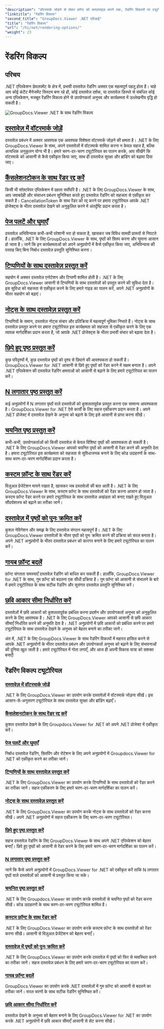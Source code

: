 ```yaml
---
"description": "वॉटरमार्क जोड़ने से लेकर फ़ॉन्ट को कस्टमाइज़ करने तक, रेंडरिंग विकल्पों पर ट्यूटोरियल के साथ अपने अनुप्रयोगों में GroupDocs.Viewer for .NET को सहजता से एकीकृत करें।"
"linktitle": "रेंडरिंग विकल्प"
"second_title": "GroupDocs.Viewer .NET एपीआई"
"title": "रेंडरिंग विकल्प"
"url": "/hi/net/rendering-options/"
"weight": 23
---
```


# रेंडरिंग विकल्प


## परिचय

.NET एप्लिकेशन डेवलपमेंट के क्षेत्र में, प्रभावी दस्तावेज़ रेंडरिंग अक्सर एक महत्वपूर्ण पहलू होता है। चाहे आप कोई कंटेंट मैनेजमेंट सिस्टम बना रहे हों, कोई दस्तावेज़ दर्शक, या दस्तावेज़ डिस्प्ले से संबंधित कोई अन्य एप्लिकेशन, मजबूत रेंडरिंग विकल्प होने से उपयोगकर्ता अनुभव और कार्यक्षमता में उल्लेखनीय वृद्धि हो सकती है।

![GroupDocs.Viewer .NET के साथ रेंडरिंग विकल्प](/viewer/rendering-options/image.png)

## [दस्तावेज़ में वॉटरमार्क जोड़ें](./add-watermark/)

दस्तावेज़ प्रबंधन में अक्सर आवश्यक एक आवश्यक विशेषता वॉटरमार्क जोड़ने की क्षमता है। .NET के लिए GroupDocs.Viewer के साथ, अपने दस्तावेज़ों में वॉटरमार्क शामिल करना न केवल सहज है, बल्कि अत्यधिक अनुकूलन योग्य भी है। हमारे चरण-दर-चरण ट्यूटोरियल का पालन करके, आप सीखेंगे कि वॉटरमार्क को आसानी से कैसे एकीकृत किया जाए, साथ ही दस्तावेज़ सुरक्षा और ब्रांडिंग को बढ़ावा दिया जाए।

## [कैंसलेशनटोकन के साथ रेंडर रद्द करें](./cancel-render-cancellation-token/)

किसी भी सॉफ़्टवेयर एप्लिकेशन में दक्षता सर्वोपरि है। .NET के लिए GroupDocs.Viewer के साथ, आप जवाबदेही और संसाधन प्रबंधन सुनिश्चित करते हुए दस्तावेज़ रेंडरिंग को सहजता से एकीकृत कर सकते हैं। CancellationToken के साथ रेंडर को रद्द करने पर हमारा ट्यूटोरियल आपके .NET प्रोजेक्ट्स के भीतर दस्तावेज़ देखने को अनुकूलित करने में अंतर्दृष्टि प्रदान करता है।

## [पेज पलटें और घुमाएँ](./flip-rotate-pages/)

दस्तावेज़ अभिविन्यास कभी-कभी परेशानी भरा हो सकता है, खासकर जब विविध सामग्री प्रारूपों से निपटते हैं। हालाँकि, .NET के लिए GroupDocs.Viewer के साथ, पृष्ठों को फ़्लिप करना और घुमाना आसान हो जाता है। जानें कि इन कार्यक्षमताओं को अपने अनुप्रयोगों में कैसे एकीकृत किया जाए, अभिविन्यास की परवाह किए बिना निर्बाध दस्तावेज़ प्रस्तुति सुनिश्चित करना।

## [टिप्पणियों के साथ दस्तावेज़ प्रस्तुत करें](./render-document-comments/)

सहयोग में अक्सर दस्तावेज़ एनोटेशन और टिप्पणी शामिल होती है। .NET के लिए GroupDocs.Viewer आसानी से टिप्पणियों के साथ दस्तावेज़ों को प्रस्तुत करने की सुविधा देता है। इस सुविधा को सहजता से एकीकृत करने के लिए हमारे गाइड का पालन करें, अपने .NET अनुप्रयोगों के भीतर सहयोग को बढ़ाएं।

## [नोट्स के साथ दस्तावेज़ प्रस्तुत करें](./render-document-notes/)

टिप्पणियों के समान, दस्तावेज़ नोट्स संचार और प्रतिक्रिया में महत्वपूर्ण भूमिका निभाते हैं। नोट्स के साथ दस्तावेज़ प्रस्तुत करने पर हमारा ट्यूटोरियल इस कार्यक्षमता को सहजता से एकीकृत करने के लिए एक व्यापक मार्गदर्शिका प्रदान करता है, जो आपके .NET प्रोजेक्ट्स के भीतर प्रभावी संचार को बढ़ावा देता है।

## [छिपे हुए पृष्ठ प्रस्तुत करें](./render-hidden-pages/)

कुछ परिदृश्यों में, कुछ दस्तावेज़ पृष्ठों को दृश्य से छिपाने की आवश्यकता हो सकती है। GroupDocs.Viewer for .NET आसानी से छिपे हुए पृष्ठों को रेंडर करने में सक्षम बनाता है। अपने .NET एप्लिकेशन की दस्तावेज़ रेंडरिंग क्षमताओं को आसानी से बढ़ाने के लिए हमारे ट्यूटोरियल का पालन करें।

## [N लगातार पृष्ठ प्रस्तुत करें](./render-n-consecutive-pages/)

कई अनुप्रयोगों में N लगातार पृष्ठों वाले दस्तावेज़ों को कुशलतापूर्वक प्रस्तुत करना एक सामान्य आवश्यकता है। GroupDocs.Viewer for .NET ऐसे कार्यों के लिए सहज एकीकरण प्रदान करता है। अपने .NET प्रोजेक्ट में दस्तावेज़ देखने के अनुभव को बढ़ाने के लिए इसे आसानी से प्राप्त करना सीखें।

## [चयनित पृष्ठ प्रस्तुत करें](./render-selected-pages/)

कभी-कभी, उपयोगकर्ताओं को किसी दस्तावेज़ से केवल विशिष्ट पृष्ठों की आवश्यकता हो सकती है। .NET के लिए GroupDocs.Viewer आपको चयनित पृष्ठों को आसानी से रेंडर करने की अनुमति देता है। हमारा ट्यूटोरियल इस कार्यक्षमता को सहजता से सुविधाजनक बनाने के लिए कोड उदाहरणों के साथ-साथ चरण-दर-चरण मार्गदर्शिका प्रदान करता है।

## [कस्टम फ़ॉन्ट के साथ रेंडर करें](./render-custom-fonts/)

विज़ुअल प्रेजेंटेशन मायने रखता है, खासकर जब दस्तावेज़ों की बात आती है। .NET के लिए GroupDocs.Viewer के साथ, कस्टम फ़ॉन्ट के साथ दस्तावेज़ों को रेंडर करना आसान हो जाता है। कस्टम फ़ॉन्ट रेंडर करने पर हमारे ट्यूटोरियल के साथ दस्तावेज़ अखंडता को बनाए रखते हुए विज़ुअल सौंदर्यशास्त्र को बढ़ाने का तरीका जानें।

## [दस्तावेज़ में पृष्ठों को पुनः क्रमित करें](./reorder-pages/)

कुशल नेविगेशन और समझ के लिए दस्तावेज़ संगठन महत्वपूर्ण है। .NET के लिए GroupDocs.Viewer दस्तावेज़ों के भीतर पृष्ठों को पुनः क्रमित करने की प्रक्रिया को सरल बनाता है। अपने .NET अनुप्रयोगों के भीतर दस्तावेज़ प्रबंधन को कारगर बनाने के लिए हमारे ट्यूटोरियल का पालन करें।

## [गायब फ़ॉन्ट बदलें](./replace-missing-font/)

फ़ॉन्ट संगतता समस्याएँ दस्तावेज़ रेंडरिंग को बाधित कर सकती हैं। हालाँकि, GroupDocs.Viewer for .NET के साथ, गुम फ़ॉन्ट को बदलना एक सीधी प्रक्रिया है। गुम फ़ॉन्ट को आसानी से संभालने के बारे में हमारे ट्यूटोरियल के साथ सटीक रेंडरिंग और सुसंगत दस्तावेज़ प्रस्तुति सुनिश्चित करें।

## [छवि आकार सीमा निर्धारित करें](./set-image-size-limits/)

दस्तावेज़ों में छवि आकारों को कुशलतापूर्वक प्रबंधित करना प्रदर्शन और उपयोगकर्ता अनुभव को अनुकूलित करने के लिए आवश्यक है। .NET के लिए GroupDocs.Viewer आपको आसानी से छवि आकार सीमाएँ निर्धारित करने की अनुमति देता है। .NET अनुप्रयोगों में छवि आकारों को प्रबंधित करने पर हमारे ट्यूटोरियल के साथ दस्तावेज़ देखने के अनुभव को बेहतर बनाने का तरीका जानें।

अंत में, .NET के लिए GroupDocs.Viewer के साथ रेंडरिंग विकल्पों में महारत हासिल करने से आपके .NET अनुप्रयोगों के भीतर दस्तावेज़ प्रबंधन और उपयोगकर्ता अनुभव को बढ़ाने के लिए संभावनाओं की दुनिया खुल जाती है। हमारे ट्यूटोरियल में गोता लगाएँ, और आज ही अपनी विकास यात्रा को सशक्त बनाएँ!
## रेंडरिंग विकल्प ट्यूटोरियल
### [दस्तावेज़ में वॉटरमार्क जोड़ें](./add-watermark/)
.NET के लिए GroupDocs.Viewer का उपयोग करके दस्तावेज़ों में वॉटरमार्क जोड़ना सीखें। इस आसान-से-अनुसरण ट्यूटोरियल के साथ दस्तावेज़ सुरक्षा और ब्रांडिंग बढ़ाएँ।
### [कैंसलेशनटोकन के साथ रेंडर रद्द करें](./cancel-render-cancellation-token/)
कुशल दस्तावेज़ देखने के लिए Groupdocs.Viewer for .NET को अपने .NET प्रोजेक्ट में एकीकृत करें।
### [पेज पलटें और घुमाएँ](./flip-rotate-pages/)
निर्बाध दस्तावेज़ रेंडरिंग, फ़्लिपिंग और रोटेशन के लिए अपने अनुप्रयोगों में Groupdocs.Viewer for .NET को एकीकृत करने का तरीका जानें।
### [टिप्पणियों के साथ दस्तावेज़ प्रस्तुत करें](./render-document-comments/)
.NET के लिए GroupDocs.Viewer का उपयोग करके टिप्पणियों के साथ दस्तावेज़ों को रेंडर करने का तरीका जानें। सहज एकीकरण के लिए हमारे चरण-दर-चरण मार्गदर्शिका का पालन करें।
### [नोट्स के साथ दस्तावेज़ प्रस्तुत करें](./render-document-notes/)
.NET के लिए GroupDocs.Viewer का उपयोग करके नोट्स के साथ दस्तावेज़ों को रेंडर करना सीखें। अपने .NET अनुप्रयोगों में सहज एकीकरण के लिए चरण-दर-चरण ट्यूटोरियल।
### [छिपे हुए पृष्ठ प्रस्तुत करें](./render-hidden-pages/)
सहज दस्तावेज़ रेंडरिंग के लिए GroupDocs.Viewer के साथ अपने .NET एप्लिकेशन को बेहतर बनाएँ। छिपे हुए पृष्ठों को आसानी से रेंडर करने के लिए हमारे चरण-दर-चरण मार्गदर्शिका का पालन करें।
### [N लगातार पृष्ठ प्रस्तुत करें](./render-n-consecutive-pages/)
जानें कि कैसे अपने अनुप्रयोगों में GroupDocs.Viewer for .NET को एकीकृत करें ताकि N लगातार पृष्ठों वाले दस्तावेज़ों को आसानी से प्रस्तुत किया जा सके।
### [चयनित पृष्ठ प्रस्तुत करें](./render-selected-pages/)
.NET के लिए Groupdocs.Viewer का उपयोग करके दस्तावेज़ों से चयनित पृष्ठों को रेंडर करना सीखें। कोड उदाहरणों के साथ चरण-दर-चरण ट्यूटोरियल शामिल है।
### [कस्टम फ़ॉन्ट के साथ रेंडर करें](./render-custom-fonts/)
.NET के लिए GroupDocs.Viewer का उपयोग करके कस्टम फ़ॉन्ट के साथ दस्तावेज़ों को रेंडर करना सीखें। आसानी से विज़ुअल प्रेजेंटेशन को बेहतर बनाएँ।
### [दस्तावेज़ में पृष्ठों को पुनः क्रमित करें](./reorder-pages/)
.NET के लिए GroupDocs.Viewer का उपयोग करके दस्तावेज़ में पृष्ठों को फिर से व्यवस्थित करने का तरीका जानें। सहज दस्तावेज़ प्रबंधन के लिए हमारे चरण-दर-चरण ट्यूटोरियल का पालन करें।
### [गायब फ़ॉन्ट बदलें](./replace-missing-font/)
GroupDocs.Viewer का उपयोग करके .NET दस्तावेज़ों में गुम फ़ॉन्ट को आसानी से बदलने का तरीका जानें। सरल चरणों के साथ सटीक रेंडरिंग सुनिश्चित करें।
### [छवि आकार सीमा निर्धारित करें](./set-image-size-limits/)
दस्तावेज़ देखने के अनुभव को बेहतर बनाने के लिए GroupDocs.Viewer for .NET का उपयोग करके .NET अनुप्रयोगों में छवि आकार सीमाएँ आसानी से सेट करना सीखें।